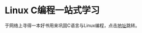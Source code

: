 # Linux C编程一站式学习

于网络上寻得一本好书用来巩固C语言与Linux编程，点击[地址](https://docs.huihoo.com/c/linux-c-programming/)跳转。